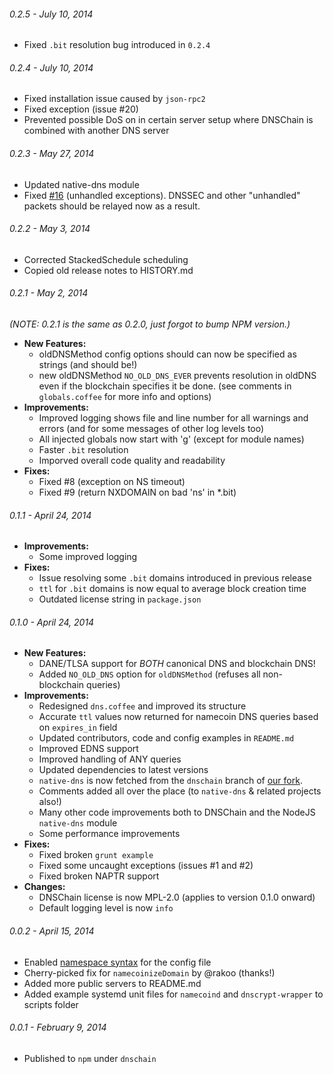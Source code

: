 
###### 0.2.5 - July 10, 2014

- Fixed `.bit` resolution bug introduced in `0.2.4`

###### 0.2.4 - July 10, 2014

- Fixed installation issue caused by `json-rpc2`
- Fixed exception (issue #20)
- Prevented possible DoS on in certain server setup where DNSChain
  is combined with another DNS server

###### 0.2.3 - May 27, 2014

- Updated native-dns module
- Fixed [#16](https://github.com/okTurtles/dnschain/issues/16) (unhandled exceptions). DNSSEC and other "unhandled" packets should be relayed now as a result.

###### 0.2.2 - May 3, 2014

- Corrected StackedSchedule scheduling
- Copied old release notes to HISTORY.md

###### 0.2.1 - May 2, 2014

_(NOTE: 0.2.1 is the same as 0.2.0, just forgot to bump NPM version.)_

- __New Features:__
    + oldDNSMethod config options should can now be specified as strings
      (and should be!)
    + new oldDNSMethod `NO_OLD_DNS_EVER` prevents resolution in oldDNS
      even if the blockchain specifies it be done.
      (see comments in `globals.coffee` for more info and options)
- __Improvements:__
    + Improved logging shows file and line number for all warnings
      and errors (and for some messages of other log levels too)
    + All injected globals now start with 'g' (except for module names)
    + Faster `.bit` resolution
    + Imporved overall code quality and readability
- __Fixes:__
    + Fixed #8 (exception on NS timeout)
    + Fixed #9 (return NXDOMAIN on bad 'ns' in *.bit)

###### 0.1.1 - April 24, 2014

- __Improvements:__
    + Some improved logging
- __Fixes:__
    + Issue resolving some `.bit` domains introduced in previous release
    + `ttl` for `.bit` domains is now equal to average block creation time
    + Outdated license string in `package.json`

###### 0.1.0 - April 24, 2014

- __New Features:__
    + DANE/TLSA support for *BOTH* canonical DNS and blockchain DNS!
    + Added `NO_OLD_DNS` option for `oldDNSMethod` (refuses all non-blockchain queries)
- __Improvements:__
    + Redesigned `dns.coffee` and improved its structure
    + Accurate `ttl` values now returned for namecoin DNS queries based on `expires_in` field
    + Updated contributors, code and config examples in `README.md`
    + Improved EDNS support
    + Improved handling of ANY queries
    + Updated dependencies to latest versions
    + `native-dns` is now fetched from the `dnschain` branch of [our fork](https://github.com/okTurtles/node-dns/tree/dnschain).
    + Comments added all over the place (to `native-dns` &amp; related projects also!)
    + Many other code improvements both to DNSChain and the NodeJS `native-dns` module
    + Some performance improvements
- __Fixes:__
    + Fixed broken `grunt example`
    + Fixed some uncaught exceptions (issues #1 and #2)
    + Fixed broken NAPTR support
- __Changes:__
    + DNSChain license is now MPL-2.0 (applies to version 0.1.0 onward)
    + Default logging level is now `info`

###### 0.0.2 - April 15, 2014

- Enabled [namespace syntax](https://github.com/gagle/node-properties#namespaces) for the config file
- Cherry-picked fix for `namecoinizeDomain` by @rakoo (thanks!)
- Added more public servers to README.md
- Added example systemd unit files for `namecoind` and `dnscrypt-wrapper` to scripts folder

###### 0.0.1 - February 9, 2014

- Published to `npm` under `dnschain`
